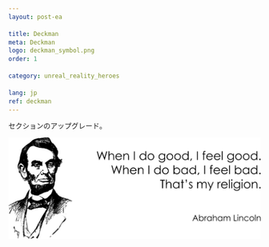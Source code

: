 ```yaml
---
layout: post-ea

title: Deckman
meta: Deckman
logo: deckman_symbol.png
order: 1

category: unreal_reality_heroes

lang: jp
ref: deckman
---
```


セクションのアップグレード。

<a data-fancybox="gallery" href="/img/programming/Lincoln.png"><img src="/img/programming/Lincoln.png" alt=""></a>
